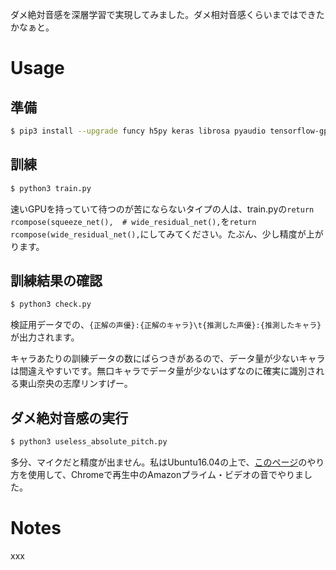ダメ絶対音感を深層学習で実現してみました。ダメ相対音感くらいまではできたかなぁと。

# Usage

## 準備

~~~ bash
$ pip3 install --upgrade funcy h5py keras librosa pyaudio tensorflow-gpu
~~~

## 訓練

~~~ bash
$ python3 train.py
~~~

速いGPUを持っていて待つのが苦にならないタイプの人は、train.pyの`return rcompose(squeeze_net(),  # wide_residual_net(),`を`return rcompose(wide_residual_net(),`にしてみてください。たぶん、少し精度が上がります。

## 訓練結果の確認

~~~ bash
$ python3 check.py
~~~

検証用データでの、`{正解の声優}:{正解のキャラ}\t{推測した声優}:{推測したキャラ}`が出力されます。

キャラあたりの訓練データの数にばらつきがあるので、データ量が少ないキャラは間違えやすいです。無口キャラでデータ量が少ないはずなのに確実に識別される東山奈央の志摩リンすげー。

## ダメ絶対音感の実行

~~~ bash
$ python3 useless_absolute_pitch.py
~~~

多分、マイクだと精度が出ません。私はUbuntu16.04の上で、[このページ](https://ameblo.jp/ninjin-drink/entry-12153085235.html)のやり方を使用して、Chromeで再生中のAmazonプライム・ビデオの音でやりました。

# Notes

xxx
